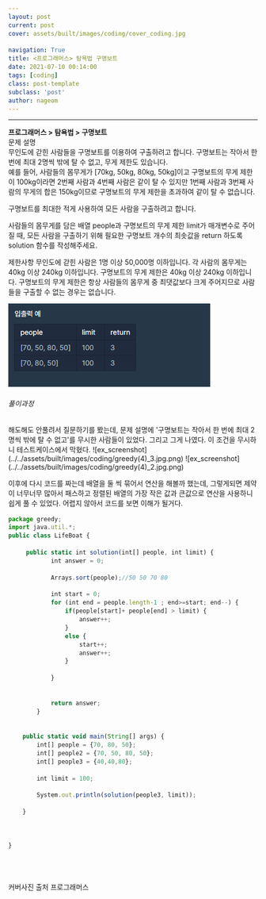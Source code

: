 ```yaml
---
layout: post
current: post
cover: assets/built/images/coding/cover_coding.jpg

navigation: True
title: <프로그래머스> 탐욕법 구명보트
date: 2021-07-10 00:14:00
tags: [coding]
class: post-template
subclass: 'post'
author: nageom
---
```

* * *
**프로그래머스 > 탐욕법 > 구명보트**<br>
문제 설명<br>
무인도에 갇힌 사람들을 구명보트를 이용하여 구출하려고 합니다. 구명보트는 작아서 한 번에 최대 2명씩 밖에 탈 수 없고, 무게 제한도 있습니다.<br>
예를 들어, 사람들의 몸무게가 [70kg, 50kg, 80kg, 50kg]이고 구명보트의 무게 제한이 100kg이라면 2번째 사람과 4번째 사람은 같이 탈 수 있지만 1번째 사람과 3번째 사람의 무게의 합은 150kg이므로 구명보트의 무게 제한을 초과하여 같이 탈 수 없습니다.

구명보트를 최대한 적게 사용하여 모든 사람을 구출하려고 합니다.

사람들의 몸무게를 담은 배열 people과 구명보트의 무게 제한 limit가 매개변수로 주어질 때, 모든 사람을 구출하기 위해 필요한 구명보트 개수의 최솟값을 return 하도록 solution 함수를 작성해주세요.

제한사항
무인도에 갇힌 사람은 1명 이상 50,000명 이하입니다.
각 사람의 몸무게는 40kg 이상 240kg 이하입니다.
구명보트의 무게 제한은 40kg 이상 240kg 이하입니다.
구명보트의 무게 제한은 항상 사람들의 몸무게 중 최댓값보다 크게 주어지므로 사람들을 구출할 수 없는 경우는 없습니다.

![ex_screenshot](../../assets/built/images/coding/greedy(4)_1.jpg.png)

<h6>풀이과정</h6>
해도해도 안풀려서 질문하기를 봤는데, 
문제 설명에 '구명보트는 작아서 한 번에 최대 2명씩 밖에 탈 수 없고'를 무시한 사람들이 있었다.
그리고 그게 나였다. 이 조건을 무시하니 테스트케이스에서 막혔다.  
![ex_screenshot](../../assets/built/images/coding/greedy(4)_3.jpg.png)
![ex_screenshot](../../assets/built/images/coding/greedy(4)_2.jpg.png)

이후에 다시 코드를 짜는데 
배열을 둘 씩 묶어서 연산을 해볼까 했는데, 그렇게되면 제약이 너무너무 많아서 패스하고
정렬된 배열의 가장 작은 값과 큰값으로 연산을 사용하니 쉽게 풀 수 있었다. 
어렵지 않아서 코드를 보면 이해가 될거다. 

~~~javascript
package greedy;
import java.util.*;
public class LifeBoat {

	 public static int solution(int[] people, int limit) {
	        int answer = 0;
	        
	        Arrays.sort(people);//50 50 70 80
	       
	        int start = 0;
	        for (int end = people.length-1 ; end>=start; end--) {
	        	if(people[start]+ people[end] > limit) {
	        		answer++;
	        	}
	        	else {
	        		start++;
	        		answer++;
	        	}
	        	
	        }
	       
	        
	        return answer;
	    }
	
	
	public static void main(String[] args) {
		int[] people = {70, 80, 50};
		int[] people2 = {70, 50, 80, 50};
		int[] people3 = {40,40,80};

		int limit = 100;
	
		System.out.println(solution(people3, limit));
		
	}
	
	
	
}

~~~



<br>
<br><br>
커버사진 출처 프로그래머스 